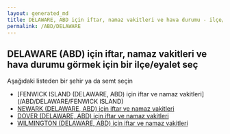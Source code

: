 ```yaml
---
layout: generated_md
title: DELAWARE, ABD için iftar, namaz vakitleri ve hava durumu - ilçe/eyalet seç
permalink: /ABD/DELAWARE
---
```


## DELAWARE (ABD) için iftar, namaz vakitleri ve hava durumu  görmek için bir ilçe/eyalet seç

Aşağıdaki listeden bir şehir ya da semt seçin

* [FENWICK ISLAND (DELAWARE, ABD) için iftar ve namaz vakitleri](/ABD/DELAWARE/FENWICK ISLAND)
* [NEWARK (DELAWARE, ABD) için iftar ve namaz vakitleri](/ABD/DELAWARE/NEWARK)
* [DOVER (DELAWARE, ABD) için iftar ve namaz vakitleri](/ABD/DELAWARE/DOVER)
* [WILMINGTON (DELAWARE, ABD) için iftar ve namaz vakitleri](/ABD/DELAWARE/WILMINGTON)
